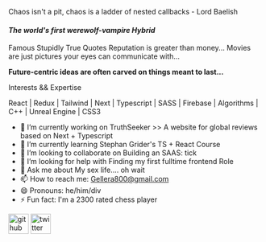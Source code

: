 Chaos isn't a pit, chaos is a ladder of nested callbacks - Lord Baelish

#### *The world's first werewolf-vampire Hybrid* 

Famous Stupidly True Quotes
Reputation is greater than money...
Movies are just pictures your eyes can communicate with...


**Future-centric ideas are often carved on things meant to last...**

Interests && Expertise 

React | Redux | Tailwind | Next | Typescript | SASS | Firebase | Algorithms | C++ | Unreal Engine | CSS3

- 🔭 I’m currently working on TruthSeeker >> A website for global reviews based on Next + Typescript 
- 🌱 I’m currently learning Stephan Grider's TS + React Course 
- 👯 I’m looking to collaborate on Building an SAAS: tick 
- 🤔 I’m looking for help with Finding my first fulltime frontend Role 
- 💬 Ask me about My sex life.... oh wait  
- 📫 How to reach me: Gellera800@gmail.com 
- 😄 Pronouns: he/him/div 
- ⚡ Fun fact: I'm a 2300 rated chess player 


[<img src='https://cdn.jsdelivr.net/npm/simple-icons@3.0.1/icons/github.svg' alt='github' height='40'>](https://github.com/Geller99)  [<img src='https://cdn.jsdelivr.net/npm/simple-icons@3.0.1/icons/twitter.svg' alt='twitter' height='40'>](https://twitter.com/Elixir_js)  

